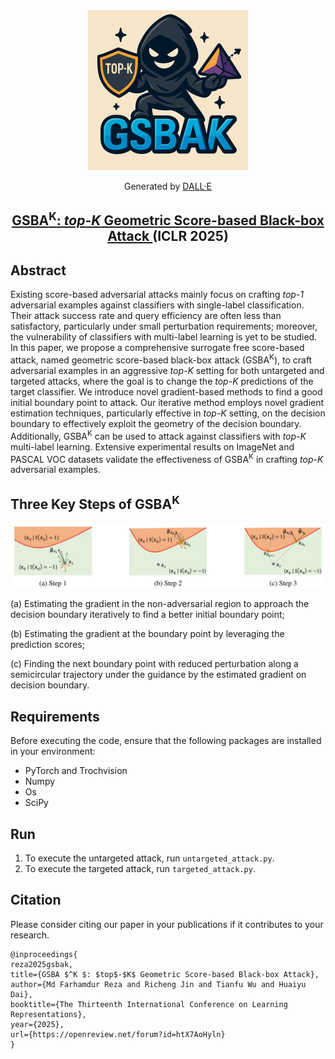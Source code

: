 <div align="center">
    <img src="assets/GSBA_logo.png" alt="GSBA Logo" width="256px">
<p>Generated by <a href="https://openai.com/dall-e-3">DALL·E</a></p>
</div>


<div align="center">

<!-- # ETA -->

<h2 align="center">
  <a href="https://openreview.net/pdf?id=htX7AoHyln">
    GSBA<sup>K</sup>: <i>top</i>-<i>K</i> Geometric Score-based Black-box Attack
  </a> (ICLR 2025)
</h2>


<!-- [![arxiv](https://img.shields.io/badge/arXiv-2410.06625-red)](https://arxiv.org/pdf/2410.06625v2)
[![ICLR Accepeted Paper](https://img.shields.io/badge/Project-Page-blue)](https://dripnowhy.github.io/ETA.html)

 The official implementation of our paper "[GSBA<sup>K</sup>: <i>top</i>-<i>K</i> Geometric Score-based Black-box Attack](https://arxiv.org/abs/2410.06625)", by [Yi Ding](https://dripnowhy.github.io/), [Bolian Li](https://lblaoke.github.io), [Ruqi Zhang](https://ruqizhang.github.io)   -->

</div>

## Abstract

Existing score-based adversarial attacks mainly focus on crafting *top-1* adversarial examples against classifiers with single-label classification. Their attack success rate and query efficiency are often less than satisfactory, particularly under small perturbation requirements; moreover, the vulnerability of classifiers with multi-label learning is yet to be studied. In this paper, we propose a comprehensive surrogate free score-based attack, named geometric score-based black-box attack (GSBA<sup>K</sup>), to craft adversarial examples in an aggressive *top-K* setting for both untargeted and targeted attacks, where the goal is to change the *top-K* predictions of the target classifier. We introduce novel gradient-based methods to find a good initial boundary point to attack. Our iterative method employs novel gradient estimation techniques, particularly effective in *top-K* setting, on the decision boundary to effectively exploit the geometry of the decision boundary. Additionally, GSBA<sup>K</sup> can be used to attack against classifiers with *top-K* multi-label learning. Extensive experimental results on ImageNet and PASCAL VOC datasets validate the effectiveness of GSBA<sup>K</sup> in crafting *top-K* adversarial examples.

## Three Key Steps of GSBA<sup>K</sup>
<div align="center">
    <img src="assets/key_steps.jpg" alt="GSBA steps" width="800px">
</div>

(a) Estimating the gradient in the non-adversarial region to approach the decision boundary iteratively to find a better initial boundary point; 

(b) Estimating the gradient at the boundary point by leveraging the prediction scores; 

(c) Finding the next boundary point with reduced perturbation along a semicircular trajectory under the guidance by the estimated gradient on decision boundary.


## Requirements
Before executing the code, ensure that the following packages are installed in your environment:
* PyTorch and Trochvision
* Numpy
* Os
* SciPy


## Run
1. To execute the untargeted attack, run `untargeted_attack.py`.
2. To execute the targeted attack, run `targeted_attack.py`.

## Citation
Please consider citing our paper in your publications if it contributes to your research.
```
@inproceedings{
reza2025gsbak,
title={GSBA $^K $: $top$-$K$ Geometric Score-based Black-box Attack},
author={Md Farhamdur Reza and Richeng Jin and Tianfu Wu and Huaiyu Dai},
booktitle={The Thirteenth International Conference on Learning Representations},
year={2025},
url={https://openreview.net/forum?id=htX7AoHyln}
}
```
